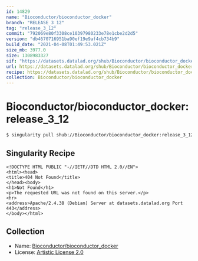 ```yaml
---
id: 14829
name: "Bioconductor/bioconductor_docker"
branch: "RELEASE_3_12"
tag: "release_3_12"
commit: "792069e80f3308ce10397980233e78e1cbe2d2d5"
version: "db4670716951ba90ef19e9af4cb734b9"
build_date: "2021-04-08T01:49:53.021Z"
size_mb: 3977.0
size: 1308983327
sif: "https://datasets.datalad.org/shub/Bioconductor/bioconductor_docker/release_3_12/2021-04-08-792069e8-db467071/db4670716951ba90ef19e9af4cb734b9.sif"
url: https://datasets.datalad.org/shub/Bioconductor/bioconductor_docker/release_3_12/2021-04-08-792069e8-db467071/
recipe: https://datasets.datalad.org/shub/Bioconductor/bioconductor_docker/release_3_12/2021-04-08-792069e8-db467071/Singularity
collection: Bioconductor/bioconductor_docker
---
```


# Bioconductor/bioconductor_docker:release_3_12

```bash
$ singularity pull shub://Bioconductor/bioconductor_docker:release_3_12
```

## Singularity Recipe

```singularity
<!DOCTYPE HTML PUBLIC "-//IETF//DTD HTML 2.0//EN">
<html><head>
<title>404 Not Found</title>
</head><body>
<h1>Not Found</h1>
<p>The requested URL was not found on this server.</p>
<hr>
<address>Apache/2.4.38 (Debian) Server at datasets.datalad.org Port 443</address>
</body></html>
```

## Collection

 - Name: [Bioconductor/bioconductor_docker](https://github.com/Bioconductor/bioconductor_docker)
 - License: [Artistic License 2.0](https://api.github.com/licenses/artistic-2.0)

